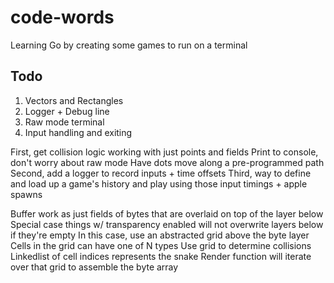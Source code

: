 # code-words
Learning Go by creating some games to run on a terminal


## Todo

1. Vectors and Rectangles
2. Logger + Debug line
3. Raw mode terminal
4. Input handling and exiting

First, get collision logic working with just points and fields
    Print to console, don't worry about raw mode
    Have dots move along a pre-programmed path
Second, add a logger to record inputs + time offsets
Third, way to define and load up a game's history and play using those input timings + apple spawns

Buffer work as just fields of bytes that are overlaid on top of the layer below
Special case things w/ transparency enabled will not overwrite layers below if they're empty
    In this case, use an abstracted grid above the byte layer
    Cells in the grid can have one of N types
    Use grid to determine collisions
    Linkedlist of cell indices represents the snake
    Render function will iterate over that grid to assemble the byte array